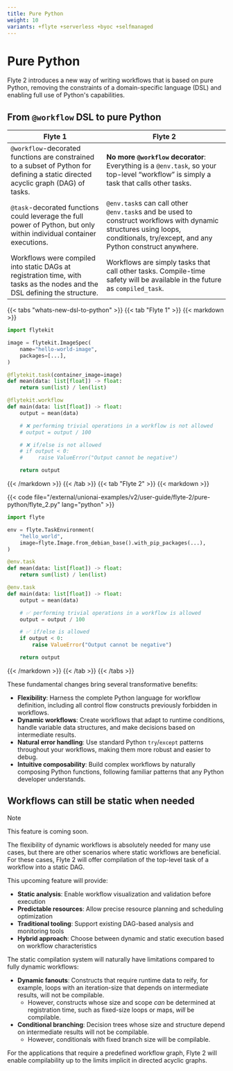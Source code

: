 ```yaml
---
title: Pure Python
weight: 10
variants: +flyte +serverless +byoc +selfmanaged
---
```


# Pure Python

Flyte 2 introduces a new way of writing workflows that is based on pure Python, removing the constraints of a domain-specific language (DSL) and enabling full use of Python's capabilities.

## From `@workflow` DSL to pure Python

| Flyte 1 | Flyte 2 |
| --- | --- |
| `@workflow`-decorated functions are constrained to a subset of Python for defining a static directed acyclic graph (DAG) of tasks. | **No more `@workflow` decorator**: Everything is a `@env.task`, so your top-level “workflow” is simply a task that calls other tasks. |
| `@task`-decorated functions could leverage the full power of Python, but only within individual container executions. | `@env.task`s can call other `@env.task`s and be used to construct workflows with dynamic structures using loops, conditionals, try/except, and any Python construct anywhere. |
| Workflows were compiled into static DAGs at registration time, with tasks as the nodes and the DSL defining the structure. | Workflows are simply tasks that call other tasks. Compile-time safety will be available in the future as `compiled_task`. |

{{< tabs "whats-new-dsl-to-python" >}}
{{< tab "Flyte 1" >}}
{{< markdown >}}
```python
import flytekit

image = flytekit.ImageSpec(
    name="hello-world-image",
    packages=[...],
)

@flytekit.task(container_image=image)
def mean(data: list[float]) -> float:
    return sum(list) / len(list)

@flytekit.workflow
def main(data: list[float]) -> float:
    output = mean(data)

    # ❌ performing trivial operations in a workflow is not allowed
    # output = output / 100

    # ❌ if/else is not allowed
    # if output < 0:
    #     raise ValueError("Output cannot be negative")

    return output
```
{{< /markdown >}}
{{< /tab >}}
{{< tab "Flyte 2" >}}
{{< markdown >}}

{{< code file="/external/unionai-examples/v2/user-guide/flyte-2/pure-python/flyte_2.py" lang="python" >}}
```python
import flyte

env = flyte.TaskEnvironment(
    "hello_world",
    image=flyte.Image.from_debian_base().with_pip_packages(...),
)

@env.task
def mean(data: list[float]) -> float:
    return sum(list) / len(list)

@env.task
def main(data: list[float]) -> float:
    output = mean(data)

    # ✅ performing trivial operations in a workflow is allowed
    output = output / 100

    # ✅ if/else is allowed
    if output < 0:
        raise ValueError("Output cannot be negative")

    return output
```
{{< /markdown >}}
{{< /tab >}}
{{< /tabs >}}

These fundamental changes bring several transformative benefits:

- **Flexibility**: Harness the complete Python language for workflow definition, including all control flow constructs previously forbidden in workflows.
- **Dynamic workflows**: Create workflows that adapt to runtime conditions, handle variable data structures, and make decisions based on intermediate results.
- **Natural error handling**: Use standard Python `try`/`except` patterns throughout your workflows, making them more robust and easier to debug.
- **Intuitive composability**: Build complex workflows by naturally composing Python functions, following familiar patterns that any Python developer understands.

## Workflows can still be static when needed

> [!NOTE]
> This feature is coming soon.

The flexibility of dynamic workflows is absolutely needed for many use cases, but there are other scenarios where static workflows are beneficial. For these cases, Flyte 2 will offer compilation of the top-level task of a workflow into a static DAG.

This upcoming feature will provide:

- **Static analysis**: Enable workflow visualization and validation before execution
- **Predictable resources**: Allow precise resource planning and scheduling optimization
- **Traditional tooling**: Support existing DAG-based analysis and monitoring tools
- **Hybrid approach**: Choose between dynamic and static execution based on workflow characteristics

The static compilation system will naturally have limitations compared to fully dynamic workflows:

- **Dynamic fanouts**: Constructs that require runtime data to reify, for example, loops with an iteration-size that depends on intermediate results, will not be compilable.
  - However, constructs whose size and scope *can* be determined at registration time, such as fixed-size loops or maps, *will* be compilable.
- **Conditional branching**: Decision trees whose size and structure depend on intermediate results will not be compilable.
  - However, conditionals with fixed branch size will be compilable.

For the applications that require a predefined workflow graph, Flyte 2 will enable compilability up to the limits implicit in directed acyclic graphs.

